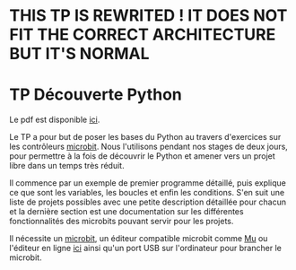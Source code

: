 # THIS TP IS REWRITED ! IT DOES NOT FIT THE CORRECT ARCHITECTURE BUT IT'S NORMAL


# TP Découverte Python

Le pdf est disponible
[ici](https://github.com/prologin/gcc-resources/blob/gh-pages/01_decouverte_micropython.pdf).

Le TP a pour but de poser les bases du Python au travers d'exercices sur les
contrôleurs [microbit](https://microbit.org/). Nous l'utilisons pendant nos
stages de deux jours, pour permettre à la fois de découvrir le Python et
amener vers un projet libre dans un temps très réduit.

Il commence par un exemple de premier programme détaillé, puis explique ce que
sont les variables, les boucles et enfin les conditions. S'en suit une
liste de projets possibles avec une petite description détaillée pour chacun et
la dernière section est une documentation sur les différentes fonctionnalités
des microbits pouvant servir pour les projets.

Il nécessite un [microbit](https://microbit.org/), un éditeur compatible
microbit comme [Mu](https://codewith.mu/) ou l'éditeur en ligne
[ici](https://python.microbit.org/v/2.0) ainsi qu'un port USB sur l'ordinateur
pour brancher le microbit.

